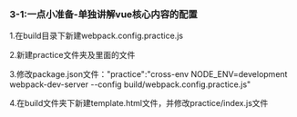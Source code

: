 <h3>3-1:一点小准备-单独讲解vue核心内容的配置</h3
<p>1.在build目录下新建webpack.config.practice.js</p>
<p>2.新建practice文件夹及里面的文件</p>
<p>3.修改package.json文件："practice":"cross-env NODE_ENV=development webpack-dev-server --config build/webpack.config.practice.js"</p>
<p>4.在build文件夹下新建template.html文件，并修改practice/index.js文件</p>

       
       
    
